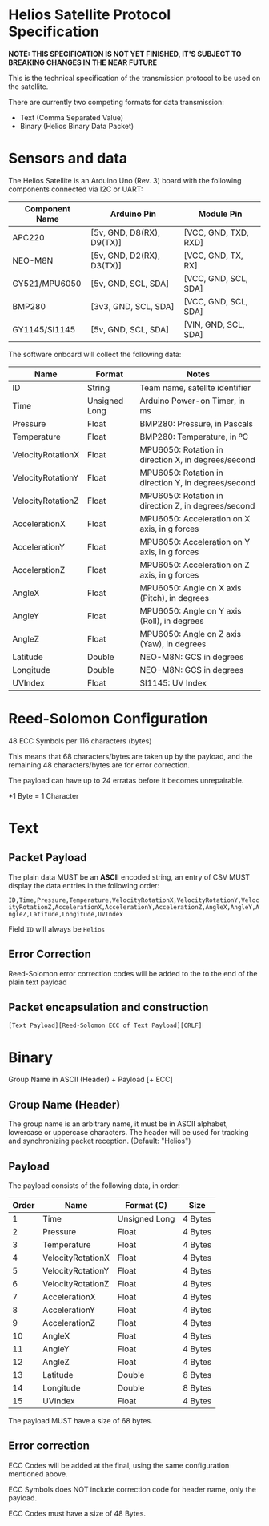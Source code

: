 # Helios Satellite Protocol Specification

**NOTE: THIS SPECIFICATION IS NOT YET FINISHED, IT'S SUBJECT TO BREAKING CHANGES IN THE NEAR FUTURE**

This is the technical specification of the transmission protocol to be used on the satellite.

There are currently two competing formats for data transmission:
- Text (Comma Separated Value)
- Binary (Helios Binary Data Packet)

# Sensors and data

The Helios Satellite is an Arduino Uno (Rev. 3) board with the following components connected via I2C or UART:

| Component Name | Arduino Pin                | Module Pin                |
|----------------|----------------------------|---------------------------|
| APC220         | [5v, GND, D8(RX), D9(TX)]  | [VCC, GND, TXD, RXD]      |
| NEO-M8N        | [5v, GND, D2(RX), D3(TX)]  | [VCC, GND, TX, RX]        |
| GY521/MPU6050  | [5v, GND, SCL, SDA]        | [VCC, GND, SCL, SDA]      |
| BMP280         | [3v3, GND, SCL, SDA]       | [VCC, GND, SCL, SDA]      |
| GY1145/SI1145  | [5v, GND, SCL, SDA]        | [VIN, GND, SCL, SDA]      |

The software onboard will collect the following data:

| Name                  | Format        | Notes                                               |
|-----------------------|---------------|-----------------------------------------------------|
| ID                    | String        | Team name, satellte identifier                      |
| Time                  | Unsigned Long | Arduino Power-on Timer, in ms                       |
| Pressure              | Float         | BMP280: Pressure, in Pascals                        |
| Temperature           | Float         | BMP280: Temperature, in ºC                          |
| VelocityRotationX     | Float         | MPU6050: Rotation in direction X, in degrees/second |
| VelocityRotationY     | Float         | MPU6050: Rotation in direction Y, in degrees/second |
| VelocityRotationZ     | Float         | MPU6050: Rotation in direction Z, in degrees/second |
| AccelerationX         | Float         | MPU6050: Acceleration on X axis, in g forces        |
| AccelerationY         | Float         | MPU6050: Acceleration on Y axis, in g forces        |
| AccelerationZ         | Float         | MPU6050: Acceleration on Z axis, in g forces        |
| AngleX                | Float         | MPU6050: Angle on X axis (Pitch), in degrees        |
| AngleY                | Float         | MPU6050: Angle on Y axis (Roll), in degrees         |
| AngleZ                | Float         | MPU6050: Angle on Z axis (Yaw), in degrees          |
| Latitude              | Double        | NEO-M8N: GCS in degrees                             |
| Longitude             | Double        | NEO-M8N: GCS in degrees                             |
| UVIndex               | Float         | SI1145: UV Index                                    |

# Reed-Solomon Configuration

48 ECC Symbols per 116 characters (bytes)

This means that 68 characters/bytes are taken up by the payload, and the remaining 48 characters/bytes are for error correction.

The payload can have up to 24 erratas before it becomes unrepairable.

*1 Byte = 1 Character
# Text

## Packet Payload

The plain data MUST be an **ASCII** encoded string, an entry of CSV MUST display the data entries in the following order:

`ID,Time,Pressure,Temperature,VelocityRotationX,VelocityRotationY,VelocityRotationZ,AccelerationX,AccelerationY,AccelerationZ,AngleX,AngleY,AngleZ,Latitude,Longitude,UVIndex`

Field `ID` will always be `Helios`

## Error Correction

Reed-Solomon error correction codes will be added to the to the end of the plain text payload

## Packet encapsulation and construction

`[Text Payload][Reed-Solomon ECC of Text Payload][CRLF]`
# Binary

Group Name in ASCII (Header) + Payload [+ ECC]

## Group Name (Header)

The group name is an arbitrary name, it must be in ASCII alphabet, lowercase or uppercase characters.
The header will be used for tracking and synchronizing packet reception. (Default: "Helios")

## Payload

The payload consists of the following data, in order:

| Order | Name                  | Format (C)    | Size    |
|-------|-----------------------|---------------|---------|
|   1   | Time                  | Unsigned Long | 4 Bytes | 4
|   2   | Pressure              | Float         | 4 Bytes | 8
|   3   | Temperature           | Float         | 4 Bytes | 12
|   4   | VelocityRotationX     | Float         | 4 Bytes | 16
|   5   | VelocityRotationY     | Float         | 4 Bytes | 20
|   6   | VelocityRotationZ     | Float         | 4 Bytes | 24
|   7   | AccelerationX         | Float         | 4 Bytes | 28
|   8   | AccelerationY         | Float         | 4 Bytes | 32
|   9   | AccelerationZ         | Float         | 4 Bytes | 36
|   10  | AngleX                | Float         | 4 Bytes | 40
|   11  | AngleY                | Float         | 4 Bytes | 44
|   12  | AngleZ                | Float         | 4 Bytes | 48
|   13  | Latitude              | Double        | 8 Bytes | 56
|   14  | Longitude             | Double        | 8 Bytes | 64
|   15  | UVIndex               | Float         | 4 Bytes | 68

The payload MUST have a size of 68 bytes.

## Error correction

ECC Codes will be added at the final, using the same configuration mentioned above.

ECC Symbols does NOT include correction code for header name, only the payload.

ECC Codes must have a size of 48 Bytes.